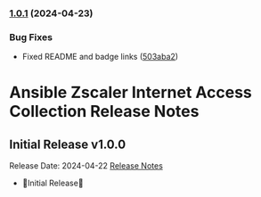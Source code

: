 ### [1.0.1](https://github.com/zscaler/ziacloud-ansible/compare/v1.0.0...v1.0.1) (2024-04-23)


### Bug Fixes

* Fixed README and badge links ([503aba2](https://github.com/zscaler/ziacloud-ansible/commit/503aba2270dee05e3515ee44276e9ce5d3ae2f3a))

# Ansible Zscaler Internet Access Collection Release Notes

## Initial Release v1.0.0

Release Date: 2024-04-22
[Release Notes](https://github.com/zscaler/ziacloud-ansible/releases/tag/1.0.0)

- 🎉Initial Release🎉
